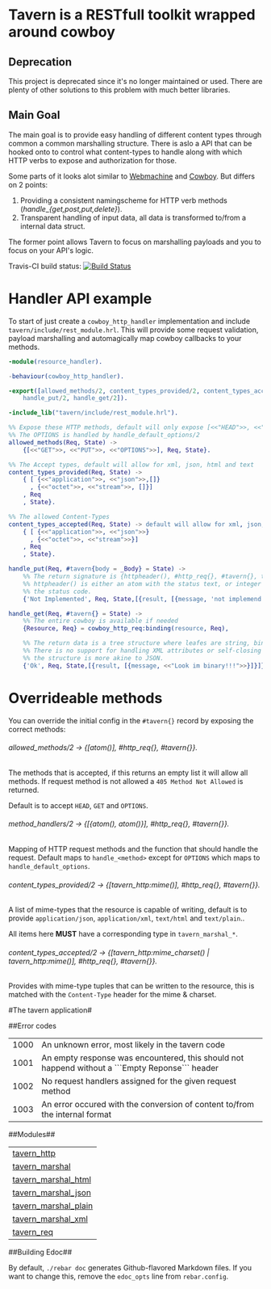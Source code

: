 # Tavern is a RESTfull toolkit wrapped around cowboy

## Deprecation

This project is deprecated since it's no longer maintained or used. There are plenty of other solutions to this problem with much better libraries.

## Main Goal

The main goal is to provide easy handling of different content 
types through common a common marshalling structure. There is 
aslo a API that can be hooked onto to control what content-types
to handle along with which HTTP verbs to expose and authorization
for those.

Some parts of it looks alot similar to [Webmachine](http://github.com/basho/webmachine)
and [Cowboy](http://github.com/extend/cowboy). But differs on 2 points:
 1. Providing a consistent namingscheme for HTTP verb methods (_handle_\__{get,post,put,delete}_).
 1. Transparent handling of input data, all data is transformed to/from a internal data struct.

The former point allows Tavern to focus on marshalling payloads and you to focus
on your API's logic.

Travis-CI build status: [![Build Status](https://secure.travis-ci.org/lafka/tavern.png)](http://travis-ci.org/lafka/tavern)

# Handler API example
To start of just create a `cowboy_http_handler` implementation and include
`tavern/include/rest_module.hrl`. This will provide some request validation,
payload marshalling and automagically map cowboy callbacks to your methods.

```erlang
-module(resource_handler).

-behaviour(cowboy_http_handler).

-export([allowed_methods/2, content_types_provided/2, content_types_accepted/2,
	handle_put/2, handle_get/2]).

-include_lib("tavern/include/rest_module.hrl").

%% Expose these HTTP methods, default will only expose [<<"HEAD">>, <<"GET">>]
%% The OPTIONS is handled by handle_default_options/2
allowed_methods(Req, State) ->
	{[<<"GET">>, <<"PUT">>, <<"OPTIONS">>], Req, State}.

%% The Accept types, default will allow for xml, json, html and text
content_types_provided(Req, State) ->
	{ [ {<<"application">>, <<"json">>,[]}
	  , {<<"octet">>, <<"stream">>, []}]
	, Req
	, State}.

%% The allowed Content-Types
content_types_accepted(Req, State) -> default will allow for xml, json, html and text
	{ [ {<<"application">>, <<"json">>}
	  , {<<"octet">>, <<"stream">>}]
	, Req
	, State}.

handle_put(Req, #tavern{body = _Body} = State) ->
	%% The return signature is {httpheader(), #http_req{}, #tavern{}, tree()}
	%% httpheader() is either an atom with the status text, or integer representing
	%% the status code.
	{'Not Implemented', Req, State,[{result, [{message, 'not implemend'}]}]}.

handle_get(Req, #tavern{} = State) ->
	%% The entire cowboy is available if needed
	{Resource, Req} = cowboy_http_req:binding(resource, Req),

	%% The return data is a tree structure where leafes are string, binary or atom.
	%% There is no support for handling XML attributes or self-closing elements and
	%% the structure is more akine to JSON.
	{'Ok', Req, State,[{result, [{message, <<"Look im binary!!!">>}]}]}.
```

# Overrideable methods
You can override the initial config in the `#tavern{}` record by exposing the
correct methods:

###### allowed_methods/2 -> {[atom()], #http_req{}, #tavern{}}.
The methods that is accepted, if this returns an empty list it will allow all methods.
If request method is not allowed a `405 Method Not Allowed` is returned.

Default is to accept `HEAD`, `GET` and `OPTIONS`. 

###### method_handlers/2 -> {[{atom(), atom()}], #http_req{}, #tavern{}}.
Mapping of HTTP request methods and the function that should handle the
request. Default maps to `handle_<method>` except for `OPTIONS` which 
maps to `handle_default_options`.

###### content_types_provided/2 -> {[tavern_http:mime()], #http_req{}, #tavern{}}.
A list of mime-types that the resource is capable of writing, default is to
provide `application/json`, `application/xml`, `text/html` and `text/plain`..

All items here __MUST__ have a corresponding type in `tavern_marshal_*`.

###### content_types_accepted/2  -> {[tavern_http:mime_charset() | tavern_http:mime()], #http_req{}, #tavern{}}.
Provides with mime-type tuples that can be written to the resource, this is
matched with the `Content-Type` header for the mime & charset.


#The tavern application#

##Error codes

<table width="100%" border="0" summary="list of error codes">
	<tr>
		<td>1000</td>
		<td>An unknown error, most likely in the tavern code</td>
	</tr>
	<tr>
		<td>1001</td>
		<td>An empty response was encountered, this should not happend without a ```Empty Reponse``` header</td>
	</tr>
	<tr>
		<td>1002</td>
		<td>No request handlers assigned for the given request method</td>
	</tr>
	<tr>
		<td>1003</td>
		<td>An error occured with the conversion of content to/from the internal format</td>
	</tr>
</table>

##Modules##

<table width="100%" border="0" summary="list of modules">
<tr><td><a href="/lafka/tavern/blob/master/doc/tavern_http.md" class="module">tavern_http</a></td></tr>
<tr><td><a href="/lafka/tavern/blob/master/doc/tavern_marshal.md" class="module">tavern_marshal</a></td></tr>
<tr><td><a href="/lafka/tavern/blob/master/doc/tavern_marshal.md.md" class="module">tavern_marshal_html</a></td></tr>
<tr><td><a href="/lafka/tavern/blob/master/doc/tavern_marshal_json.md" class="module">tavern_marshal_json</a></td></tr>
<tr><td><a href="/lafka/tavern/blob/master/doc/tavern_marshal_plain.md" class="module">tavern_marshal_plain</a></td></tr>
<tr><td><a href="/lafka/tavern/blob/master/doc/tavern_marshal_xml.md" class="module">tavern_marshal_xml</a></td></tr>
<tr><td><a href="/lafka/tavern/blob/master/doc/tavern_req.md" class="module">tavern_req</a></td></tr></table>


##Building Edoc##

By default, `./rebar doc` generates Github-flavored Markdown files.
If you want to change this, remove the `edoc_opts` line from `rebar.config`.

